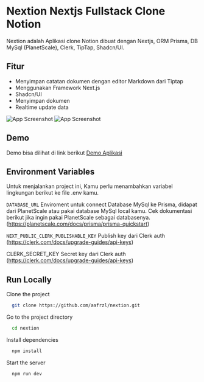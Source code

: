 
# Nextion Nextjs Fullstack Clone Notion

Nextion adalah Aplikasi clone Notion dibuat dengan Nextjs, ORM Prisma, DB MySql (PlanetScale), Clerk, TipTap, Shadcn/UI.
## Fitur

- Menyimpan catatan dokumen dengan editor Markdown dari Tiptap
- Menggunakan Framework Next.js
- Shadcn/UI
- Menyimpan dokumen
- Realtime update data



![App Screenshot](https://i.ibb.co/jyhGrf5/Nextion-login.png)
![App Screenshot](https://i.ibb.co/jvwMNsd/homepage.png)
## Demo

Demo bisa dilihat di link berikut [Demo Aplikasi](https://nextion-rosy.vercel.app/)
## Environment Variables

Untuk menjalankan project ini, Kamu perlu menambahkan variabel lingkungan berikut ke file .env kamu.

`DATABASE_URL` Enviroment untuk connect Database MySql ke Prisma, didapat dari PlanetScale atau pakai database MySql local kamu. Cek dokumentasi berikut jika ingin pakai PlanetScale sebagai databasenya. (https://planetscale.com/docs/prisma/prisma-quickstart)

`NEXT_PUBLIC_CLERK_PUBLISHABLE_KEY` Publish key dari Clerk auth (https://clerk.com/docs/upgrade-guides/api-keys)

CLERK_SECRET_KEY Secret key dari Clerk auth (https://clerk.com/docs/upgrade-guides/api-keys)

## Run Locally

Clone the project

```bash
  git clone https://github.com/aafrzl/nextion.git
```

Go to the project directory

```bash
  cd nextion
```

Install dependencies

```bash
  npm install
```

Start the server

```bash
  npm run dev
```
